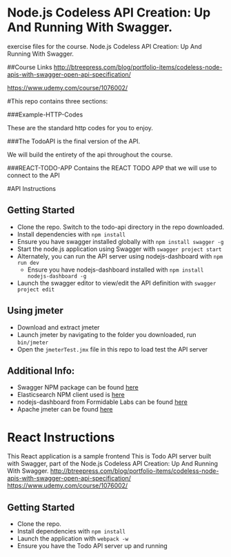 # Node.js Codeless  API Creation: Up And Running With Swagger.
exercise files for the course. Node.js Codeless  API Creation: Up And Running With Swagger. 

##Course Links
http://btreepress.com/blog/portfolio-items/codeless-node-apis-with-swagger-open-api-specification/

https://www.udemy.com/course/1076002/


#This repo contains three sections:

###Example-HTTP-Codes
 
   These are the standard http codes for you to enjoy.
    
###The TodoAPI is the final version of the API. 
  
   We will build the entirety of the api throughout the course.
    
###REACT-TODO-APP
   Contains the REACT TODO APP that we will use to connect to the API

 
#API Instructions

## Getting Started
- Clone the repo. Switch to the todo-api directory in the repo downloaded.
- Install dependencies with `npm install`
- Ensure you have swagger installed globally with `npm install swagger -g`
- Start the node.js application using Swagger with `swagger project start`
- Alternately, you can run the API server using nodejs-dashboard with `npm run dev`
  - Ensure you have nodejs-dashboard installed with `npm install nodejs-dashboard -g`
- Launch the swagger editor to view/edit the API definition with `swagger project edit`

## Using jmeter
- Download and extract jmeter
- Launch jmeter by navigating to the folder you downloaded, run `bin/jmeter`
- Open the `jmeterTest.jmx` file in this repo to load test the API server

## Additional Info:
- Swagger NPM package can be found [here](https://www.npmjs.com/package/swagger)
- Elasticsearch NPM client used is [here](https://www.npmjs.com/package/elasticsearch)
- nodejs-dashboard from Formidable Labs can be found [here](https://github.com/FormidableLabs/nodejs-dashboard)
- Apache jmeter can be found [here](http://jmeter.apache.org/)



# React Instructions
This React application is a sample frontend
This is Todo API server built with Swagger, part of the Node.js Codeless  API Creation: Up And Running With Swagger.
http://btreepress.com/blog/portfolio-items/codeless-node-apis-with-swagger-open-api-specification/
https://www.udemy.com/course/1076002/

## Getting Started
- Clone the repo.
- Install dependencies with `npm install`
- Launch the application with `webpack -w`
- Ensure you have the Todo API server  up and running
 

